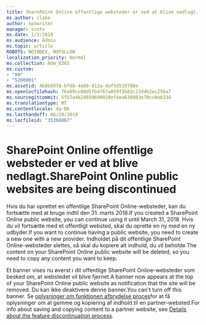 ```yaml
---
title: SharePoint Online offentlige websteder er ved at blive nedlagt.
ms.author: clake
author: spowriter
manager: scotv
ms.date: 1/2/2019
ms.audience: Admin
ms.topic: article
ROBOTS: NOINDEX, NOFOLLOW
localization_priority: Normal
ms.collection: Adm_O365
ms.custom:
- "99"
- "5200001"
ms.assetid: 4b8b89f8-bfd8-4a60-812a-daf5d519788e
ms.openlocfilehash: f6e09cc80d5fb4767a859f3b82c23d4b2ec256a7
ms.sourcegitcommit: 5fb7a4b28859690020efdea630d03e70cc0e6334
ms.translationtype: MT
ms.contentlocale: da-DK
ms.lasthandoff: 06/28/2019
ms.locfileid: "35368867"
---
```

# <a name="sharepoint-online-public-websites-are-being-discontinued"></a><span data-ttu-id="69d9e-102">SharePoint Online offentlige websteder er ved at blive nedlagt.</span><span class="sxs-lookup"><span data-stu-id="69d9e-102">SharePoint Online public websites are being discontinued</span></span>

<span data-ttu-id="69d9e-103">Hvis du har oprettet en offentlige SharePoint Online-websteder, kan du fortsætte med at bruge indtil den 31. marts 2018.</span><span class="sxs-lookup"><span data-stu-id="69d9e-103">If you created a SharePoint Online public website, you can continue using it until March 31, 2018.</span></span> <span data-ttu-id="69d9e-104">Hvis du vil fortsætte med et offentligt websted, skal du oprette en ny med en ny udbyder.</span><span class="sxs-lookup"><span data-stu-id="69d9e-104">If you want to continue having a public website, you need to create a new one with a new provider.</span></span> <span data-ttu-id="69d9e-105">Indholdet på dit offentlige SharePoint Online-websteder slettes, så skal du kopiere alt indhold, du vil beholde.</span><span class="sxs-lookup"><span data-stu-id="69d9e-105">The content on your SharePoint Online public website will be deleted, so you need to copy any content you want to keep.</span></span>
  
<span data-ttu-id="69d9e-106">Et banner vises nu øverst i dit offentlige SharePoint Online-websteder som besked om, at webstedet vil blive fjernet.</span><span class="sxs-lookup"><span data-stu-id="69d9e-106">A banner now appears at the top of your SharePoint Online public website as notification that the site will be removed.</span></span> <span data-ttu-id="69d9e-107">Du kan ikke deaktivere denne banner.</span><span class="sxs-lookup"><span data-stu-id="69d9e-107">You can't turn off this banner.</span></span> <span data-ttu-id="69d9e-108">Se [oplysninger om funktionen afbrydelse proces](https://go.microsoft.com/fwlink/?linkid=866980)for at få oplysninger om at gemme og kopiering af indhold til en partner-websted.</span><span class="sxs-lookup"><span data-stu-id="69d9e-108">For info about saving and copying content to a partner website, see [Details about the feature discontinuation process](https://go.microsoft.com/fwlink/?linkid=866980).</span></span>
  